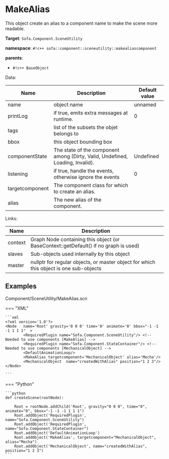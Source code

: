 # MakeAlias

This object create an alias to a component name to make the scene more readable. 


__Target__: `Sofa.Component.SceneUtility`

__namespace__: `#!c++ sofa::component::sceneutility::makealiascomponent`

__parents__: 

- `#!c++ BaseObject`

Data: 

<table>
<thead>
    <tr>
        <th>Name</th>
        <th>Description</th>
        <th>Default value</th>
    </tr>
</thead>
<tbody>
	<tr>
		<td>name</td>
		<td>
object name
</td>
		<td>unnamed</td>
	</tr>
	<tr>
		<td>printLog</td>
		<td>
if true, emits extra messages at runtime.
</td>
		<td>0</td>
	</tr>
	<tr>
		<td>tags</td>
		<td>
list of the subsets the objet belongs to
</td>
		<td></td>
	</tr>
	<tr>
		<td>bbox</td>
		<td>
this object bounding box
</td>
		<td></td>
	</tr>
	<tr>
		<td>componentState</td>
		<td>
The state of the component among (Dirty, Valid, Undefined, Loading, Invalid).
</td>
		<td>Undefined</td>
	</tr>
	<tr>
		<td>listening</td>
		<td>
if true, handle the events, otherwise ignore the events
</td>
		<td>0</td>
	</tr>
	<tr>
		<td>targetcomponent</td>
		<td>
The component class for which to create an alias.
</td>
		<td></td>
	</tr>
	<tr>
		<td>alias</td>
		<td>
The new alias of the component.
</td>
		<td></td>
	</tr>

</tbody>
</table>

Links: 

| Name | Description |
| ---- | ----------- |
|context|Graph Node containing this object (or BaseContext::getDefault() if no graph is used)|
|slaves|Sub-objects used internally by this object|
|master|nullptr for regular objects, or master object for which this object is one sub-objects|



## Examples

Component/SceneUtility/MakeAlias.scn

=== "XML"

    ```xml
    <?xml version='1.0'?>                                               
    <Node 	name='Root' gravity='0 0 0' time='0' animate='0' bbox="-1 -1 -1 1 1 1"  >   
            <RequiredPlugin name="Sofa.Component.SceneUtility"/> <!-- Needed to use components [MakeAlias] -->
            <RequiredPlugin name="Sofa.Component.StateContainer"/> <!-- Needed to use components [MechanicalObject] -->
            <DefaultAnimationLoop/>
            <MakeAlias targetcomponent='MechanicalObject' alias='Mecha'/>    
            <MechanicalObject  name="createdWithAlias" position="1 2 3"/>    
    </Node>                                                             
    
    ```

=== "Python"

    ```python
    def createScene(rootNode):

        Root = rootNode.addChild('Root', gravity="0 0 0", time="0", animate="0", bbox="-1 -1 -1 1 1 1")
        Root.addObject('RequiredPlugin', name="Sofa.Component.SceneUtility")
        Root.addObject('RequiredPlugin', name="Sofa.Component.StateContainer")
        Root.addObject('DefaultAnimationLoop')
        Root.addObject('MakeAlias', targetcomponent="MechanicalObject", alias="Mecha")
        Root.addObject('MechanicalObject', name="createdWithAlias", position="1 2 3")
    ```

